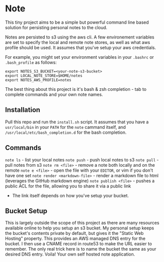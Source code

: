 # Note

This tiny project aims to be a simple but powerful command line based solution for persisting personal notes to the cloud.

Notes are persisted to s3 using the aws cli. A few environement variables are set to specify the local and remote note stores, as well as what aws profile should be used. It assumes that you've setup your aws credentials.

For example, you might set your environment variables in your `.bashrc` or `.bash_profile` as follows:

```shell
export NOTES_S3_BUCKET=<your-note-s3-bucket>
export LOCAL_NOTE_STORE=$HOME/notes
export NOTES_AWS_PROFILE=notes
```

The best thing about this project is it's bash & zsh completion - tab to complete commands and your own note names.

## Installation

Pull this repo and run the `install.sh` script. It assumes that you have a `usr/local/bin` in your `PATH` for the `note` cammand itself, and `/usr/local/etc/bash_completion.d` for the bash completion.

## Commands

`note ls` - list your local notes
`note push` - push local notes to s3
`note pull` - pull notes from s3
`note rm <file>` - remove a note both locally and on the remote
`note e <file>` - open the file with your `EDITOR`, or vim if you don't have one set
`note render <markdown-file>` - render a markdown file to html (leverages the GitHub markdown engine)
`note publish <file>` - pushes a public ACL for the file, allowing you to share it via a public link
  - The link itself depends on how you've setup your bucket.

## Bucket Setup

This is largely outside the scope of this project as there are many resources available online to help you setup an s3 bucket. My personal setup keeps the bucket's contents private by default, but gives it the "Static Web Hosting" property. This provides an AWS managed DNS entry for the bucket. I then use a CNAME record in route53 to make the URL easier to remember. The only real trick here is to name the bucket the same as your desired DNS entry. Voila! Your own self hosted note application.
